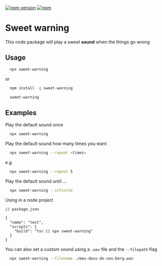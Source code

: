 [![npm version](https://badge.fury.io/js/sweet-warning.svg)](https://www.npmjs.com/package/sweet-warning) [![npm](https://img.shields.io/npm/dm/sweet-warning.svg)](https://www.npmjs.com/package/sweet-warning)


# Sweet warning

This node package will play a sweet __sound__ when the things go wrong

## Usage
```sh
  npx sweet-warning
```
or 
```sh
  npm install -g sweet-warning
```
```sh
  sweet-warning
```

## Examples
Play the default sound once
```sh
  npx sweet-warning
```

Play the default sound how many times you want
```sh
  npx sweet-warning --repeat <times>
```
e.g
```sh
  npx sweet-warning --repeat 5
```

Play the default sound until ...
```sh
  npx sweet-warning --infinite
```

Using in a node project
```jsonp
// package.json

{
  "name": "test",
  "scripts": {
    "build": "tsc || npx sweet-warning"
  }
}
```

You can also set a custom sound using a `.wav` file and the `--filepath` flag
  ```sh
    npx sweet-warning --filename ./meu-deus-do-ceu-berg.wav
  ```